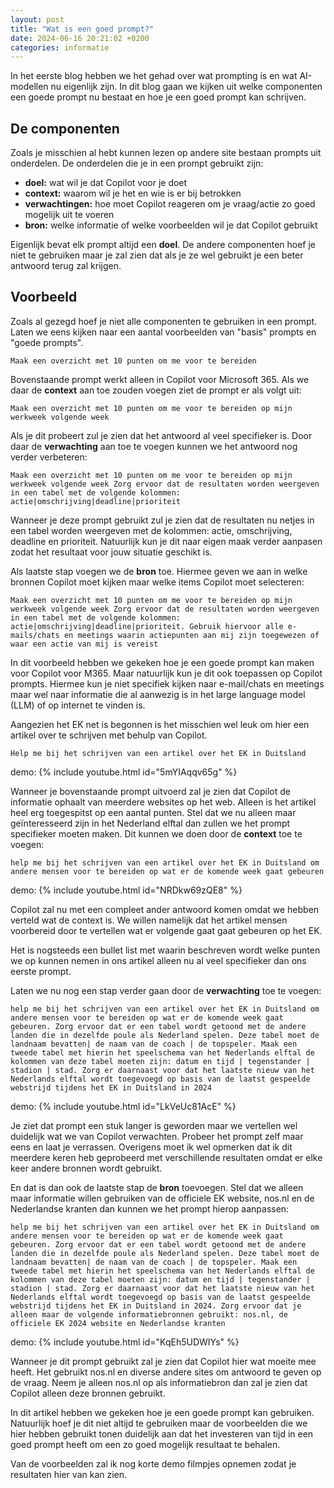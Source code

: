 ```yaml
---
layout: post
title: "Wat is een goed prompt?"
date: 2024-06-16 20:21:02 +0200
categories: informatie
---
```


In het eerste blog hebben we het gehad over wat prompting is en wat AI-modellen nu eigenlijk zijn. In dit blog gaan we kijken uit welke componenten een goede prompt nu bestaat en hoe je een goed prompt kan schrijven.

## De componenten

Zoals je misschien al hebt kunnen lezen op andere site bestaan prompts uit onderdelen. De onderdelen die je in een prompt gebruikt zijn:

- **doel:** wat wil je dat Copilot voor je doet
- **context:** waarom wil je het en wie is er bij betrokken
- **verwachtingen:** hoe moet Copilot reageren om je vraag/actie zo goed mogelijk uit te voeren
- **bron:** welke informatie of welke voorbeelden wil je dat Copilot gebruikt

Eigenlijk bevat elk prompt altijd een **doel**. De andere componenten hoef je niet te gebruiken maar je zal zien dat als je ze wel gebruikt je een beter antwoord terug zal krijgen.

## Voorbeeld

Zoals al gezegd hoef je niet alle componenten te gebruiken in een prompt. Laten we eens kijken naar een aantal voorbeelden van "basis" prompts en "goede prompts".

`Maak een overzicht met 10 punten om me voor te bereiden`

Bovenstaande prompt werkt alleen in Copilot voor Microsoft 365. Als we daar de **context** aan toe zouden voegen ziet de prompt er als volgt uit:

`Maak een overzicht met 10 punten om me voor te bereiden op mijn werkweek volgende week`

Als je dit probeert zul je zien dat het antwoord al veel specifieker is. Door daar de **verwachting** aan toe te voegen kunnen we het antwoord nog verder verbeteren:

`Maak een overzicht met 10 punten om me voor te bereiden op mijn werkweek volgende week Zorg ervoor dat de resultaten worden weergeven in een tabel met de volgende kolommen: actie|omschrijving|deadline|prioriteit`

Wanneer je deze prompt gebruikt zul je zien dat de resultaten nu netjes in een tabel worden weergeven met de kolommen: actie, omschrijving, deadline en prioriteit. Natuurlijk kun je dit naar eigen maak verder aanpasen zodat het resultaat voor jouw situatie geschikt is.

Als laatste stap voegen we de **bron** toe. Hiermee geven we aan in welke bronnen Copilot moet kijken maar welke items Copilot moet selecteren:

`Maak een overzicht met 10 punten om me voor te bereiden op mijn werkweek volgende week Zorg ervoor dat de resultaten worden weergeven in een tabel met de volgende kolommen: actie|omschrijving|deadline|prioriteit. Gebruik hiervoor alle e-mails/chats en meetings waarin actiepunten aan mij zijn toegewezen of waar een actie van mij is vereist`

In dit voorbeeld hebben we gekeken hoe je een goede prompt kan maken voor Copilot voor M365. Maar natuurlijk kun je dit ook toepassen op Copilot prompts. Hiermee kun je niet specifiek kijken naar e-mail/chats en meetings maar wel naar informatie die al aanwezig is in het large language model (LLM) of op internet te vinden is.

Aangezien het EK net is begonnen is het misschien wel leuk om hier een artikel over te schrijven met behulp van Copilot.

`Help me bij het schrijven van een artikel over het EK in Duitsland`

demo: {% include youtube.html id="5mYIAqqv65g" %}

Wanneer je bovenstaande prompt uitvoerd zal je zien dat Copilot de informatie ophaalt van meerdere websites op het web. Alleen is het artikel heel erg toegespitst op een aantal punten. Stel dat we nu alleen maar geïnteresseerd zijn in het Nederland elftal dan zullen we het prompt specifieker moeten maken. Dit kunnen we doen door de **context** toe te voegen:

`help me bij het schrijven van een artikel over het EK in Duitsland om andere mensen voor te bereiden op wat er de komende week gaat gebeuren`

demo: {% include youtube.html id="NRDkw69zQE8" %}

Copilot zal nu met een compleet ander antwoord komen omdat we hebben verteld wat de context is. We willen namelijk dat het artikel mensen voorbereid door te vertellen wat er volgende gaat gaat gebeuren op het EK.

Het is nogsteeds een bullet list met waarin beschreven wordt welke punten we op kunnen nemen in ons artikel alleen nu al veel specifieker dan ons eerste prompt.

Laten we nu nog een stap verder gaan door de **verwachting** toe te voegen:

`help me bij het schrijven van een artikel over het EK in Duitsland om andere mensen voor te bereiden op wat er de komende week gaat gebeuren. Zorg ervoor dat er een tabel wordt getoond met de andere landen die in dezelfde poule als Nederland spelen. Deze tabel moet de landnaam bevatten| de naam van de coach | de topspeler. Maak een tweede tabel met hierin het speelschema van het Nederlands elftal de kolommen van deze tabel moeten zijn: datum en tijd | tegenstander | stadion | stad. Zorg er daarnaast voor dat het laatste nieuw van het Nederlands elftal wordt toegevoegd op basis van de laatst gespeelde webstrijd tijdens het EK in Duitsland in 2024`

demo: {% include youtube.html id="LkVeUc81AcE" %}

Je ziet dat prompt een stuk langer is geworden maar we vertellen wel duidelijk wat we van Copilot verwachten. Probeer het prompt zelf maar eens en laat je verrassen. Overigens moet ik wel opmerken dat ik dit meerdere keren heb geprobeerd met verschillende resultaten omdat er elke keer andere bronnen wordt gebruikt.

En dat is dan ook de laatste stap de **bron** toevoegen. Stel dat we alleen maar informatie willen gebruiken van de officiele EK website, nos.nl en de Nederlandse kranten dan kunnen we het prompt hierop aanpassen:

`help me bij het schrijven van een artikel over het EK in Duitsland om andere mensen voor te bereiden op wat er de komende week gaat gebeuren. Zorg ervoor dat er een tabel wordt getoond met de andere landen die in dezelfde poule als Nederland spelen. Deze tabel moet de landnaam bevatten| de naam van de coach | de topspeler. Maak een tweede tabel met hierin het speelschema van het Nederlands elftal de kolommen van deze tabel moeten zijn: datum en tijd | tegenstander | stadion | stad. Zorg er daarnaast voor dat het laatste nieuw van het Nederlands elftal wordt toegevoegd op basis van de laatst gespeelde webstrijd tijdens het EK in Duitsland in 2024. Zorg ervoor dat je alleen maar de volgende informatiebronnen gebruikt: nos.nl, de officiele EK 2024 website en Nederlandse kranten`

demo: {% include youtube.html id="KqEh5UDWIYs" %}

Wanneer je dit prompt gebruikt zal je zien dat Copilot hier wat moeite mee heeft. Het gebruikt nos.nl en diverse andere sites om antwoord te geven op de vraag. Neem je alleen nos.nl op als informatiebron dan zal je zien dat Copilot alleen deze bronnen gebruikt.

In dit artikel hebben we gekeken hoe je een goede prompt kan gebruiken. Natuurlijk hoef je dit niet altijd te gebruiken maar de voorbeelden die we hier hebben gebruikt tonen duidelijk aan dat het investeren van tijd in een goed prompt heeft om een zo goed mogelijk resultaat te behalen.

Van de voorbeelden zal ik nog korte demo filmpjes opnemen zodat je resultaten hier van kan zien.
